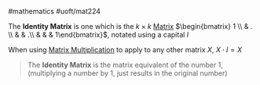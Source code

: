 #mathematics 
#uoft/mat224 

The **Identity Matrix** is one which is the $k\times k$ [Matrix](Matrix.md) $\begin{bmatrix} 1 \\  & . \\  &   & .\\ &   &   &  1\end{bmatrix}$, notated using a capital $I$

When using [Matrix Multiplication](../MAT223%20Notes/Matrix%20Multiplication.md) to apply to any other matrix $X$,  $X\cdot I=X$

> The **Identity Matrix** is the matrix equivalent of the number 1, (multiplying a number by 1, just results in the original number)

